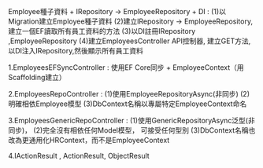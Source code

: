 ﻿ Employee種子資料 + IRepository -> EmployeeRepository + DI :
 (1)以Migration建立Employee種子資料
 (2)建立IRepository -> EmployeeRepository,建立一個EF讀取所有員工資料的方法
 (3)以DI註冊IRepository ,EmployeeRepository
 (4)建立EmployeesController API控制器, 建立GET方法,以DI注入IRepository,然後顯示所有員工資料


1.EmployeesEFSyncController : 使用EF Core同步 + EmployeeContext（用Scaffolding建立）

2.EmployeesRepoController : 
 (1)使用EmployeeRepositoryAsync(非同步)
 (2)明確相依Employee模型
 (3)DbContext名稱以專屬特定EmployeeContext命名
 
3.EmployeesGenericRepoController : 
 (1)使用GenericRepositoryAsync泛型(非同步)，
 (2)完全沒有相依任何Model模型， 可接受任何型別
 (3)DbContext名稱也改為更通用化HRContext，而不是EmployeeContext

 4.IActionResult , ActionResult, ObjectResult